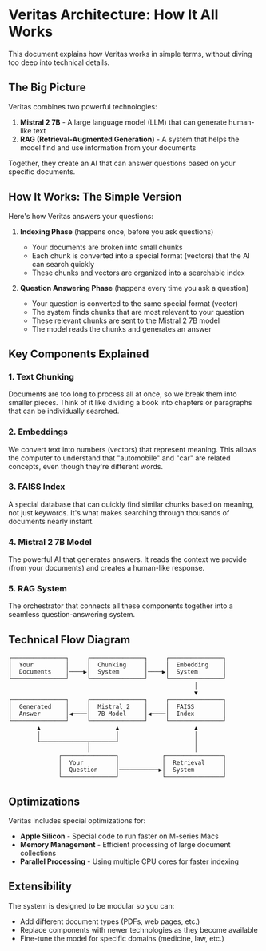 # Veritas Architecture: How It All Works

This document explains how Veritas works in simple terms, without diving too deep into technical details.

## The Big Picture

Veritas combines two powerful technologies:

1. **Mistral 2 7B** - A large language model (LLM) that can generate human-like text
2. **RAG (Retrieval-Augmented Generation)** - A system that helps the model find and use information from your documents

Together, they create an AI that can answer questions based on your specific documents.

## How It Works: The Simple Version

Here's how Veritas answers your questions:

1. **Indexing Phase** (happens once, before you ask questions)
   - Your documents are broken into small chunks
   - Each chunk is converted into a special format (vectors) that the AI can search quickly
   - These chunks and vectors are organized into a searchable index

2. **Question Answering Phase** (happens every time you ask a question)
   - Your question is converted to the same special format (vector)
   - The system finds chunks that are most relevant to your question
   - These relevant chunks are sent to the Mistral 2 7B model
   - The model reads the chunks and generates an answer

## Key Components Explained

### 1. Text Chunking
Documents are too long to process all at once, so we break them into smaller pieces. Think of it like dividing a book into chapters or paragraphs that can be individually searched.

### 2. Embeddings
We convert text into numbers (vectors) that represent meaning. This allows the computer to understand that "automobile" and "car" are related concepts, even though they're different words.

### 3. FAISS Index
A special database that can quickly find similar chunks based on meaning, not just keywords. It's what makes searching through thousands of documents nearly instant.

### 4. Mistral 2 7B Model
The powerful AI that generates answers. It reads the context we provide (from your documents) and creates a human-like response.

### 5. RAG System
The orchestrator that connects all these components together into a seamless question-answering system.

## Technical Flow Diagram

```
┌───────────────┐     ┌───────────────┐     ┌───────────────┐
│  Your         │     │  Chunking     │     │  Embedding    │
│  Documents    │────▶│  System       │────▶│  System       │
└───────────────┘     └───────────────┘     └───────────────┘
                                                    │
                                                    ▼
┌───────────────┐     ┌───────────────┐     ┌───────────────┐
│  Generated    │     │  Mistral 2    │     │  FAISS        │
│  Answer       │◀────│  7B Model     │◀────│  Index        │
└───────────────┘     └───────────────┘     └───────────────┘
        ▲                     ▲                     ▲
        │                     │                     │
        └─────────────┬───────┘                     │
                      │                             │
              ┌───────────────┐            ┌────────────────┐
              │  Your         │            │  Retrieval     │
              │  Question     │───────────▶│  System        │
              └───────────────┘            └────────────────┘
```

## Optimizations

Veritas includes special optimizations for:

- **Apple Silicon** - Special code to run faster on M-series Macs
- **Memory Management** - Efficient processing of large document collections
- **Parallel Processing** - Using multiple CPU cores for faster indexing

## Extensibility

The system is designed to be modular so you can:

- Add different document types (PDFs, web pages, etc.)
- Replace components with newer technologies as they become available
- Fine-tune the model for specific domains (medicine, law, etc.) 